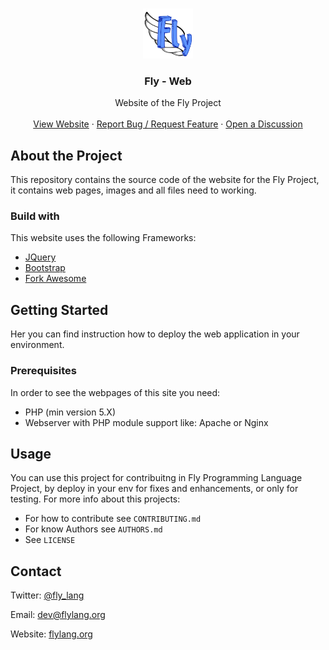 <!-- PROJECT LOGO -->
<br />
<p align="center">
  <a href="https://github.com/fly-lang/web">
    <img src="https://github.com/fly-lang/web/blob/main/img/flylang-logo.png" alt="Logo" width="80" height="80">
  </a>

  <h3 align="center">Fly - Web</h3>

  <p align="center">
    Website of the Fly Project
    <br />
    <br />
    <a href="http://flylang.org">View Website</a>
    ·
    <a href="https://github.com/fly-lang/web">Report Bug / Request Feature</a>
    ·
    <a href="https://github.com/fly-lang/web/discussions">Open a Discussion</a>
  </p>
</p>

## About the Project
This repository contains the source code of the website for the Fly Project, it contains web pages, images and all files need to working.

### Build with
This website uses the following Frameworks:
- [JQuery](https://jquery.com/)
- [Bootstrap](https://getbootstrap.com/)
- [Fork Awesome](https://forkaweso.me/)

## Getting Started
Her you can find instruction how to deploy the web application in your environment.

### Prerequisites
In order to see the webpages of this site you need:
 - PHP (min version 5.X)
 - Webserver with PHP module support like: Apache or Nginx

## Usage
You can use this project for contribuitng in Fly Programming Language Project, by deploy in your env for fixes and enhancements, or only for testing.
For more info about this projects:
 - For how to contribute see `CONTRIBUTING.md`
 - For know Authors see `AUTHORS.md`
 - See `LICENSE`
 
 ## Contact
Twitter: [@fly_lang](https://twitter.com/fly_lang)
 
 Email: [dev@flylang.org](mailto:dev@flylang.org)
 
 Website: [flylang.org](http://flyalang.org)
 
